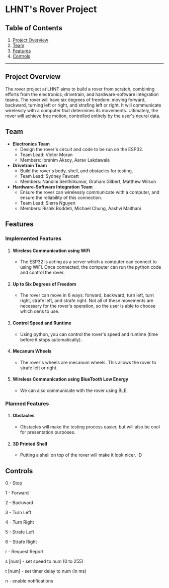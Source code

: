 # LHNT's Rover Project

## Table of Contents

1. [Project Overview](#Project-Overview)
2. [Team](#Team)
3. [Features](#Features)
4. [Controls](#Controls)

---

## Project Overview

The rover project at LHNT aims to build a rover from scratch, combining efforts from the electronics, drivetrain, and hardware-software integration teams. The rover will have six degrees of freedom: moving forward, backward, turning left or right, and strafing left or right. It will communicate wirelessly with a computer that determines its movements. Ultimately, the rover will achieve free motion, controlled entirely by the user's neural data.

## Team

- **Electronics Team**
  - Design the rover's circuit and code to be run on the ESP32.
  - Team Lead: Victor Moran
  - Members: Ibrahim Aksoy, Aarav Lakdawala
- **Drivetrain Team**
  - Build the rover's body, shell, and obstacles for testing.
  - Team Lead: Sydney Fawcett
  - Members: Nandini Senthilkumar, Graham Gilbert, Matthew Wilson
- **Hardware-Software Integration Team**
  - Ensure the rover can wirelessly communicate with a computer, and ensure the reliability of this connection.
  - Team Lead: Sierra Nguyen
  - Members: Rishik Boddeti, Michael Chung, Aashvi Maithani

## Features

### Implemented Features

1. #### Wireless Communication using WiFi
     - The ESP32 is acting as a server which a computer can connect to using WiFi. Once connected, the computer can run the python code and control the rover. 
2. #### Up to Six Degrees of Freedom
     - The rover can move in 6 ways: forward, backward, turn left, turn right, strafe left, and strafe right. Not all of these movements are necessary for the rover's operation, so the user is able to choose which oens to use.
3. #### Control Speed and Runtime
     - Using python, you can control the rover's speed and runtime (time before it stops automatically).
4. #### Mecanum Wheels
    - The rover's wheels are mecanum wheels. This allows the rover to strafe left or right.
5. #### Wireless Communication using BlueTooth Low Energy
     - We can also communicate with the rover using BLE.

### Planned Features

1. #### Obstacles
     - Obstacles will make the testing process easier, but will also be cool for presentation purposes. 
2. #### 3D Printed Shell
     - Putting a shell on top of the rover will make it look nicer. :D

## Controls
0 - Stop

1 - Forward

2 - Backward

3 - Turn Left

4 - Turn Right

5 - Strafe Left

6 - Strafe Right

r - Request Report

s \[num\] - set speed to num (0 to 255)

t \[num\] - set timer delay to num (in ms)

n - enable notifications

